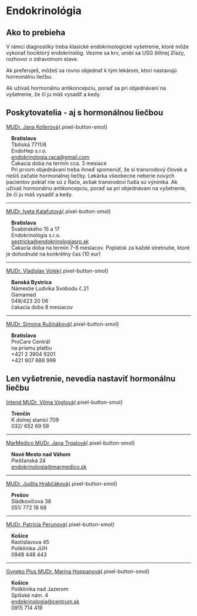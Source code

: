 # Endokrinológia

## Ako to prebieha
V rámci diagnostiky treba klasické endokrinologické vyšetrenie, ktoré môže vykonať hociktorý endokrinológ. Vezme sa krv, urobí sa USG štítnej žľazy, rozhovor o zdravotnom stave.

Ak preferuješ, môžeš sa rovno objednať k tým lekárom, ktorí nastavujú hormonálnu liečbu.

Ak užívaš hormonálnu antikoncepciu, poraď sa pri objednávaní na vyšetrenie, že či ju máš vysadiť a kedy.

## Poskytovatelia - aj s hormonálnou liečbou

[MUDr. Jana Kollerová](https://endokrinologiaraca.wordpress.com/){.pixel-button-smol}  

&emsp;**Bratislava**    
&emsp;Tbiliská 7711/6  
&emsp;EndoHep s.r.o.  
&emsp;endokrinologia.raca@gmail.com   
&emsp;Čakacia doba na termín cca. 3 mesiace  
&emsp;Pri prvom objednávaní treba ihneď spomenúť, že si transrodový človek a riešiš začatie hormonálnej liečby. Lekárka všeobecne neberie nových pacientov pokiaľ nie sú z Rače, avšak transrodoví ľudia sú výnimka. Ak užívaš hormonálnu antikoncepciu, poraď sa pri objednávaní na vyšetrenie, že či ju máš vysadiť a kedy.

* * *

[MUDr. Iveta Kalafutová](http://endokrinologiasro.sk/){.pixel-button-smol}  

&emsp;**Bratislava**  
&emsp;Švabinského 15 a 17  
&emsp;Endokrinológia s.r.o.  
&emsp;sestricka@endokrinologiasro.sk  
&emsp;Čakacia doba na termín 7-8 mesiacov. Poplatok za každé stretnutie, ktoré je dohodnuté na konkrétny čas (10 eur)

* * *

[MUDr. Vladislav Volek](http://gamamed.sk/kontakt/){.pixel-button-smol}  

&emsp;**Banská Bystrica**  
&emsp;Námestie Ludvíka Svobodu č.21   
&emsp;Gamamed  
&emsp;048/423 20 06  
&emsp;čakacia doba 8 mesiacov  

* * *

[MUDr. Simona Ružináková](https://pentahospitals.sk/zamestnanec/mudr-simona-ruzinakova/){.pixel-button-smol}  

&emsp;**Bratislava**  
&emsp;ProCare Centrál  
&emsp;na priamu platbu  
&emsp;+421 2 3904 9201  
&emsp;+421 907 888 999​​  


## Len vyšetrenie, nevedia nastaviť hormonálnu liečbu
[Intend MUDr. Vilma Voglová](https://www.e-vuc.sk/tsk/zdravotnictvo/ambulantne-zdravotnicke-zariadenia/trencin/endokrinologicka-ambulancia-mudr.-vilma-voglova-trencin-intend.html?page_id=73310){.pixel-button-smol}  

&emsp;**Trenčín**  
&emsp;K dolnej stanici 709  
&emsp;032/ 652 69 59  

* * *

[MarMedico MUDr. Jana Trgalová](http://www.marmedico.sk/){.pixel-button-smol}  

&emsp;**Nové Mesto nad Váhom**  
&emsp;Piešťanská 24  
&emsp;endokrinologia@marmedico.sk  

* * *

[MUDr. Judita Hrabčáková](https://www.azet.sk/firma/212176/mudr-judita-hrabcakova-jek-spol-s-r-o/){.pixel-button-smol}  

&emsp;**Prešov**  
&emsp;Sládkovičova 38  
&emsp;051/ 772 18 68  

* * *

​[MUDr. Patrícia Perunová](https://www.lekari.sk/kosice/endokrinolog/mudr-patricia-perunova){.pixel-button-smol}  

&emsp;**Košice**  
&emsp;Rastislavova 45  
&emsp;Poliklinika JUH   
&emsp;0948 448 443  

* * * 

[Gyneko Plus MUDr. Marína Hoppanová](https://www.gynendo.sk/){.pixel-button-smol}  

&emsp;**Košice**  
&emsp;Poliklinika nad Jazerom  
&emsp;Spišské nám. 4  
&emsp;endokrinologia@centrum.sk  
&emsp;0915 714 419  
